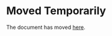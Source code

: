 Moved Temporarily
=================

The document has moved
[here](http://decolereetdespoir.blogspot.com/2016/09/comment-la-garde-partagee-met-les.html).

